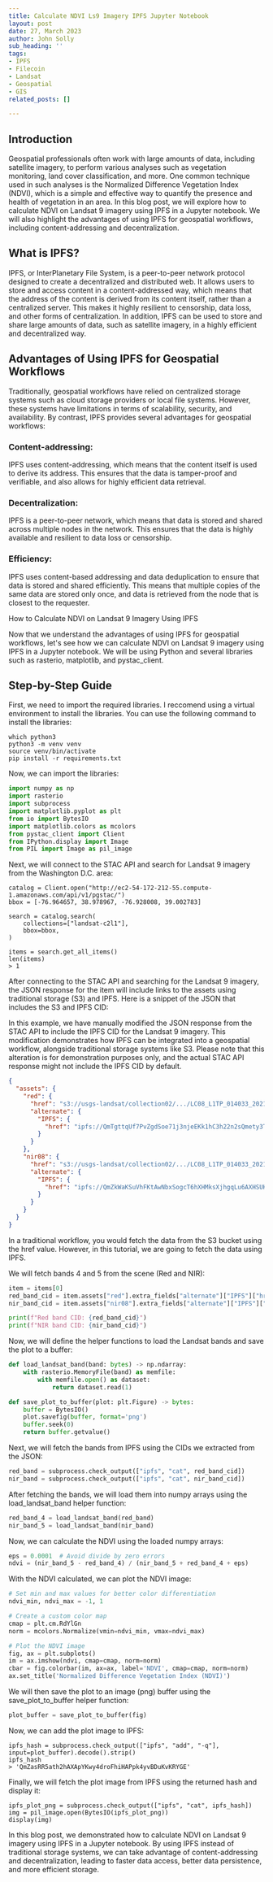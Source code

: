 ```yaml
---
title: Calculate NDVI Ls9 Imagery IPFS Jupyter Notebook
layout: post
date: 27, March 2023
author: John Solly
sub_heading: ''
tags:
- IPFS
- Filecoin
- Landsat
- Geospatial
- GIS
related_posts: []

---
```


## Introduction

Geospatial professionals often work with large amounts of data, including satellite imagery, to perform various analyses such as vegetation monitoring, land cover classification, and more. One common technique used in such analyses is the Normalized Difference Vegetation Index (NDVI), which is a simple and effective way to quantify the presence and health of vegetation in an area. In this blog post, we will explore how to calculate NDVI on Landsat 9 imagery using IPFS in a Jupyter notebook. We will also highlight the advantages of using IPFS for geospatial workflows, including content-addressing and decentralization.

## What is IPFS?

IPFS, or InterPlanetary File System, is a peer-to-peer network protocol designed to create a decentralized and distributed web. It allows users to store and access content in a content-addressed way, which means that the address of the content is derived from its content itself, rather than a centralized server. This makes it highly resilient to censorship, data loss, and other forms of centralization. In addition, IPFS can be used to store and share large amounts of data, such as satellite imagery, in a highly efficient and decentralized way.

## Advantages of Using IPFS for Geospatial Workflows

Traditionally, geospatial workflows have relied on centralized storage systems such as cloud storage providers or local file systems. However, these systems have limitations in terms of scalability, security, and availability. By contrast, IPFS provides several advantages for geospatial workflows:

### Content-addressing: 
IPFS uses content-addressing, which means that the content itself is used to derive its address. This ensures that the data is tamper-proof and verifiable, and also allows for highly efficient data retrieval.

### Decentralization: 
IPFS is a peer-to-peer network, which means that data is stored and shared across multiple nodes in the network. This ensures that the data is highly available and resilient to data loss or censorship.

### Efficiency:
IPFS uses content-based addressing and data deduplication to ensure that data is stored and shared efficiently. This means that multiple copies of the same data are stored only once, and data is retrieved from the node that is closest to the requester.

How to Calculate NDVI on Landsat 9 Imagery Using IPFS

Now that we understand the advantages of using IPFS for geospatial workflows, let's see how we can calculate NDVI on Landsat 9 imagery using IPFS in a Jupyter notebook. We will be using Python and several libraries such as rasterio, matplotlib, and pystac_client.

## Step-by-Step Guide
First, we need to import the required libraries. I reccomend using a virtual environment to install the libraries. You can use the following command to install the libraries:

```shell
which python3
python3 -m venv venv
source venv/bin/activate
pip install -r requirements.txt
```

Now, we can import the libraries:
```py
import numpy as np
import rasterio
import subprocess
import matplotlib.pyplot as plt
from io import BytesIO
import matplotlib.colors as mcolors
from pystac_client import Client
from IPython.display import Image
from PIL import Image as pil_image
```
Next, we will connect to the STAC API and search for Landsat 9 imagery from the Washington D.C. area:
```
catalog = Client.open("http://ec2-54-172-212-55.compute-1.amazonaws.com/api/v1/pgstac/")
bbox = [-76.964657, 38.978967, -76.928008, 39.002783]

search = catalog.search(
    collections=["landsat-c2l1"],
    bbox=bbox,
)

items = search.get_all_items()
len(items)
> 1
```
After connecting to the STAC API and searching for the Landsat 9 imagery, the JSON response for the item will include links to the assets using traditional storage (S3) and IPFS. Here is a snippet of the JSON that includes the S3 and IPFS CID:

In this example, we have manually modified the JSON response from the STAC API to include the IPFS CID for the Landsat 9 imagery. This modification demonstrates how IPFS can be integrated into a geospatial workflow, alongside traditional storage systems like S3. Please note that this alteration is for demonstration purposes only, and the actual STAC API response might not include the IPFS CID by default.
```json
{
  "assets": {
    "red": {
      "href": "s3://usgs-landsat/collection02/.../LC08_L1TP_014033_20210905_20210917_02_T1_sr_band4.tif",
      "alternate": {
        "IPFS": {
          "href": "ipfs://QmTgttqUf7PvZgdSoe71j3njeEKk1hC3h22n2sQmety3To"
        }
      }
    },
    "nir08": {
      "href": "s3://usgs-landsat/collection02/.../LC08_L1TP_014033_20210905_20210917_02_T1_sr_band5.tif",
      "alternate": {
        "IPFS": {
          "href": "ipfs://QmZkWaKSuVhFKtAwNbxSogcT6hXHMksXjhgqLu6AXHSUKq"
        }
      }
    }
  }
}
```
In a traditional workflow, you would fetch the data from the S3 bucket using the href value. However, in this tutorial, we are going to fetch the data using IPFS.

We will fetch bands 4 and 5 from the scene (Red and NIR):
```py
item = items[0]
red_band_cid = item.assets["red"].extra_fields["alternate"]["IPFS"]["href"].split("/")[-1]
nir_band_cid = item.assets["nir08"].extra_fields["alternate"]["IPFS"]["href"].split("/")[-1]

print(f"Red band CID: {red_band_cid}")
print(f"NIR band CID: {nir_band_cid}")
```

Now, we will define the helper functions to load the Landsat bands and save the plot to a buffer:

```py
def load_landsat_band(band: bytes) -> np.ndarray:
    with rasterio.MemoryFile(band) as memfile:
        with memfile.open() as dataset:
            return dataset.read(1)

def save_plot_to_buffer(plot: plt.Figure) -> bytes:
    buffer = BytesIO()
    plot.savefig(buffer, format='png')
    buffer.seek(0)
    return buffer.getvalue()
```
Next, we will fetch the bands from IPFS using the CIDs we extracted from the JSON:

```py
red_band = subprocess.check_output(["ipfs", "cat", red_band_cid])
nir_band = subprocess.check_output(["ipfs", "cat", nir_band_cid])
```

After fetching the bands, we will load them into numpy arrays using the load_landsat_band helper function:

```py
red_band_4 = load_landsat_band(red_band)
nir_band_5 = load_landsat_band(nir_band)
```
Now, we can calculate the NDVI using the loaded numpy arrays:


```py
eps = 0.0001  # Avoid divide by zero errors
ndvi = (nir_band_5 - red_band_4) / (nir_band_5 + red_band_4 + eps)
```

With the NDVI calculated, we can plot the NDVI image:

```py
# Set min and max values for better color differentiation
ndvi_min, ndvi_max = -1, 1

# Create a custom color map
cmap = plt.cm.RdYlGn
norm = mcolors.Normalize(vmin=ndvi_min, vmax=ndvi_max)

# Plot the NDVI image
fig, ax = plt.subplots()
im = ax.imshow(ndvi, cmap=cmap, norm=norm)
cbar = fig.colorbar(im, ax=ax, label='NDVI', cmap=cmap, norm=norm)
ax.set_title('Normalized Difference Vegetation Index (NDVI)')
```

We will then save the plot to an image (png) buffer using the save_plot_to_buffer helper function:

```py
plot_buffer = save_plot_to_buffer(fig)
```

Now, we can add the plot image to IPFS:

```
ipfs_hash = subprocess.check_output(["ipfs", "add", "-q"], input=plot_buffer).decode().strip()
ipfs_hash
> 'QmZasRR5ath2hAXApYKwy4droFhiHAPpk4yvBDuKvKRYGE'
```

Finally, we will fetch the plot image from IPFS using the returned hash and display it:

```
ipfs_plot_png = subprocess.check_output(["ipfs", "cat", ipfs_hash])
img = pil_image.open(BytesIO(ipfs_plot_png))
display(img)
```

In this blog post, we demonstrated how to calculate NDVI on Landsat 9 imagery using IPFS in a Jupyter notebook. By using IPFS instead of traditional storage systems, we can take advantage of content-addressing and decentralization, leading to faster data access, better data persistence, and more efficient storage.
